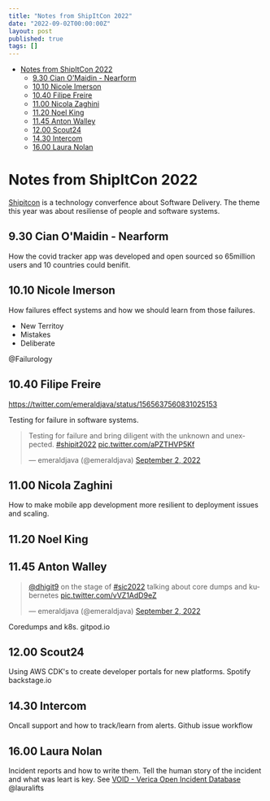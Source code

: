 ```yaml
---
title: "Notes from ShipItCon 2022"
date: "2022-09-02T00:00:00Z"
layout: post
published: true
tags: []
---
```


- [Notes from ShipItCon 2022](#notes-from-shipitcon-2022)
  - [9.30 Cian O'Maidin - Nearform](#930-cian-omaidin---nearform)
  - [10.10 Nicole Imerson](#1010-nicole-imerson)
  - [10.40 Filipe Freire](#1040-filipe-freire)
  - [11.00 Nicola Zaghini](#1100-nicola-zaghini)
  - [11.20 Noel King](#1120-noel-king)
  - [11.45 Anton Walley](#1145-anton-walley)
  - [12.00 Scout24](#1200-scout24)
  - [14.30 Intercom](#1430-intercom)
  - [16.00 Laura Nolan](#1600-laura-nolan)

# Notes from ShipItCon 2022

[Shipitcon](https://shipitcon.com/) is a technology converfence about Software Delivery. The theme this year was about resiliense of people and software systems.

## 9.30 Cian O'Maidin - Nearform

How the covid tracker app was developed and open sourced so 65million users and 10 countries could benifit.

## 10.10 Nicole Imerson

How failures effect systems and how we should learn from those failures.

- New Territoy
- Mistakes
- Deliberate

@Failurology

## 10.40 Filipe Freire

https://twitter.com/emeraldjava/status/1565637560831025153

Testing for failure in software systems.

<blockquote class="twitter-tweet"><p lang="en" dir="ltr">Testing for failure and bring diligent with the unknown and unexpected. <a href="https://twitter.com/hashtag/shipit2022?src=hash&amp;ref_src=twsrc%5Etfw">#shipit2022</a> <a href="https://t.co/aPZTHVP5Kf">pic.twitter.com/aPZTHVP5Kf</a></p>&mdash; emeraldjava (@emeraldjava) <a href="https://twitter.com/emeraldjava/status/1565637560831025153?ref_src=twsrc%5Etfw">September 2, 2022</a></blockquote>

## 11.00 Nicola Zaghini

How to make mobile app development more resilient to deployment issues and scaling.

## 11.20 Noel King

## 11.45 Anton Walley

<blockquote class="twitter-tweet"><p lang="en" dir="ltr"><a href="https://twitter.com/dhigit9?ref_src=twsrc%5Etfw">@dhigit9</a> on the stage of <a href="https://twitter.com/hashtag/sic2022?src=hash&amp;ref_src=twsrc%5Etfw">#sic2022</a> talking about core dumps and kubernetes <a href="https://t.co/vVZ1AdD9eZ">pic.twitter.com/vVZ1AdD9eZ</a></p>&mdash; emeraldjava (@emeraldjava) <a href="https://twitter.com/emeraldjava/status/1565652661541691392?ref_src=twsrc%5Etfw">September 2, 2022</a></blockquote>

Coredumps and k8s.
gitpod.io

## 12.00 Scout24

Using AWS CDK's to create developer portals for new platforms. 
Spotify backstage.io

## 14.30 Intercom

 Oncall support and how to track/learn from alerts.
 Github issue workflow

## 16.00 Laura Nolan

Incident reports and how to write them. Tell the human story of the incident and what was leart is key.
See [VOID -  Verica Open Incident Database](https://www.thevoid.community/)
@lauralifts

